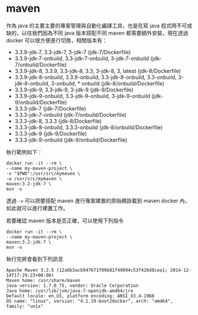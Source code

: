 maven
=====

作為 java 的主要主要的專案管理與自動化編譯工具，也是在寫 java 程式時不可或缺的，以往我們因為不同 java 版本搭配不同 maven 都需要額外安裝，現在透過 docker 可以很方便進行切換，相關版本有：

-	3.3.9-jdk-7, 3.3-jdk-7, 3-jdk-7 (jdk-7/Dockerfile)
-	3.3.9-jdk-7-onbuild, 3.3-jdk-7-onbuild, 3-jdk-7-onbuild (jdk-7/onbuild/Dockerfile)
-	3.3.9-jdk-8, 3.3.9, 3.3-jdk-8, 3.3, 3-jdk-8, 3, latest (jdk-8/Dockerfile)
-	3.3.9-jdk-8-onbuild, 3.3.9-onbuild, 3.3-jdk-8-onbuild, 3.3-onbuild, 3-jdk-8-onbuild, 3-onbuild, * onbuild (jdk-8/onbuild/Dockerfile)
-	3.3.9-jdk-9, 3.3-jdk-9, 3-jdk-9 (jdk-9/Dockerfile)
-	3.3.9-jdk-9-onbuild, 3.3-jdk-9-onbuild, 3-jdk-9-onbuild (jdk-9/onbuild/Dockerfile)
-	3.3.3-jdk-7 (jdk-7/Dockerfile)
-	3.3.3-jdk-7-onbuild (jdk-7/onbuild/Dockerfile)
-	3.3.3-jdk-8, 3.3.3 (jdk-8/Dockerfile)
-	3.3.3-jdk-8-onbuild, 3.3.3-onbuild (jdk-8/onbuild/Dockerfile)
-	3.3.3-jdk-9 (jdk-9/Dockerfile)
-	3.3.3-jdk-9-onbuild (jdk-9/onbuild/Dockerfile)

執行範例如下：

```
docker run -it --rm \
--name my-maven-project \
-v "$PWD":/usr/src/mymaven \
-w /usr/src/mymaven \
maven:3.2-jdk-7 \
mvn -v
```

透過 `-v` 可以把要搭配 maven 進行專案建置的原始碼掛載到 maven docker 內，如此就可以進行建置工作。

若要確認 maven 版本是否正確，可以使用下列指令

```
docker run -it --rm \
--name my-maven-project \
maven:3.2-jdk-7 \
mvn -v
```

執行完將會看到下列訊息

```
Apache Maven 3.2.5 (12a6b3acb947671f09b81f49094c53f426d8cea1; 2014-12-14T17:29:23+00:00)
Maven home: /usr/share/maven
Java version: 1.7.0_75, vendor: Oracle Corporation
Java home: /usr/lib/jvm/java-7-openjdk-amd64/jre
Default locale: en_US, platform encoding: ANSI_X3.4-1968
OS name: "linux", version: "4.1.19-boot2docker", arch: "amd64", family: "unix"
```
